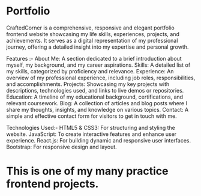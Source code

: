 # Portfolio
CraftedCorner is a comprehensive, responsive and elegant portfolio frontend website showcasing my life skills, experiences, projects, and achievements. It serves as a digital representation of my professional journey, offering a detailed insight into my expertise and personal growth.

Features :-
About Me: A section dedicated to a brief introduction about myself, my background, and my career aspirations.
Skills: A detailed list of my skills, categorized by proficiency and relevance.
Experience: An overview of my professional experience, including job roles, responsibilities, and accomplishments.
Projects: Showcasing my key projects with descriptions, technologies used, and links to live demos or repositories.
Education: A timeline of my educational background, certifications, and relevant coursework.
Blog: A collection of articles and blog posts where I share my thoughts, insights, and knowledge on various topics.
Contact: A simple and effective contact form for visitors to get in touch with me.

Technologies Used:-
HTML5 & CSS3: For structuring and styling the website.
JavaScript: To create interactive features and enhance user experience.
React.js: For building dynamic and responsive user interfaces.
Bootstrap: For responsive design and layout.

# This is one of my many practice frontend projects.
